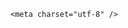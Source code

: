 <!DOCTYPE html>
<html lang="zh-CN">

<head>
    
<title>银行要求病重老人现场取钱，老人取钱时去世，银行没有替代方案吗？会被如何处罚？_腾讯新闻</title>
<meta name="keywords" content="银保监会,取钱">
<meta name="description" content="5月14日，湖南株洲彭先生反映，他身患重病的姑妈在银行取钱治病时身亡。彭先生称，姑妈曾委托她的女儿带证件去银行取钱未果，银行称需本人到场，家属用轮椅把人推到银行后，因迟迟办理不了业务，他姑妈身体出现....">
<meta name="author" content="腾讯网">
<meta name="copyright" content="Copyright 1998 - 2025 Tencent. All Rights Reserved">
<meta property="og:type" content="news" />

<meta property="og:title" content="银行要求病重老人现场取钱，老人取钱时去世，银行没有替代方案吗？会被如何处罚？_腾讯新闻" />
<meta property="og:description" content="5月14日，湖南株洲彭先生反映，他身患重病的姑妈在银行取钱治病时身亡。彭先生称，姑妈曾委托她的女儿带证件去银行取钱未果，银行称需本人到场，家属用轮椅把人推到银行后，因迟迟办理不了业务，他姑妈身体出现...." />
<meta property="og:url" content="https://news.qq.com/rain/a/20250515Q0559J00" />
<meta property="og:image" content="https://inews.gtimg.com/news_ls/OQTnFS_9_w96uLFMkkZlAPTmvfGpwBx5OMHV4zMXJz0CQAA_640330/0" />
<meta property="article:author" content="" />
<meta property="article:published_time" content="2025-05-15 15:27:23" />
<meta property="category" content="" />

    <meta charset="utf-8" />
<meta http-equiv="X-UA-Compatible" content="IE=Edge" />
<meta name="viewport" content="width=device-width, initial-scale=1, shrink-to-fit=no" />
<link rel="dns-prefetch" href="mat1.gtimg.com">
<link rel="dns-prefetch" href="i.news.qq.com">
<link rel="shortcut icon" href="https://mat1.gtimg.com/qqcdn/qqindex2021/favicon.ico">
<script nomodule="true" src="https://mat1.gtimg.com/qqcdn/qqindex2021/common-static/20240515201444/core3-37-1.min.js"></script>
<script>
  try {
    if (!window.IntersectionObserver) {
      var observerScript = document.createElement('script');
      observerScript.src = "https://mat1.gtimg.com/qqcdn/qqindex2021/common-static/20241024141058/intersection-observer-polyfill.js";
      document.head.appendChild(observerScript);
    }
  } catch (error) {}
</script>

<script>
  try {
    if (!Element.prototype.scrollTo) {
      var scrollScript = document.createElement('script');
      scrollScript.src = "https://mat1.gtimg.com/qqcdn/qqindex2021/common-static/20241025153001/scroll-behavior-polyfill.js";
      document.head.appendChild(scrollScript);
    }
  } catch (error) {}
</script>
<script>
  try {
    if ('scrollRestoration' in window.history) {
      window.history.scrollRestoration = 'manual';
    }
    window.isPcClient = Boolean(window.electron) && (
      window.navigator.userAgent.indexOf('pc-client') > 0 ||
      window.navigator.userAgent.indexOf('TencentNews') > 0
    );
  } catch {}
</script>
<script>
  try {
    if (window.isPcClient) {
      var bodyStyle = document.createElement('style');
      bodyStyle.innerText = 'body{ zoom: 0.95 }';
      document.head.appendChild(bodyStyle);
    }
  } catch {}
</script>
<script>
  window.DATA = {"copyright_share":"本文来自腾讯新闻客户端创作者，不代表腾讯新闻的观点和立场。","emojiRelatedSwitch":1,"news_app_recommend_status":4,"shareDesc":"腾讯新闻","FadCid":"","ai_switch":true,"channelEntryJumpType":1,"content_words_num":34,"enableDiffusion":1,"iNewsRecommendLevel":1,"surl":"https://view.inews.qq.com/a/20250515Q0559J00","title":"银行要求病重老人现场取钱，老人取钱时去世，银行没有替代方案吗？会被如何处罚？","copyright_wording_share":"免责声明","interaction_info":{"share_wechat_count":1},"remarks":"","safe_cntl":{"close_all_ad":0,"close_all_emoticon_comment":0,"close_comment_dislike":0,"close_global_news_sis":0,"close_relate_thing":0,"close_share_pull":0,"emoticon_comment_mode":0,"close_all_favorite":0,"close_all_rel":0},"adInfo":{"openAds":1,"openAdsComment":1,"openAdsPhotos":1,"openAdsText":1,"openRelatedNewsAd":1},"commentid":"","id":"20250515Q0559J00","intro":"","likeInfo":0,"question_id":"","shareImg":"https://inews.gtimg.com/om_ls/OMi1GLlt4Q_V0z6qk8YsIBwN0QffUZNtfhCWKk8rrkZvgAA_870492/0","time":"2025-05-15 14:00:18","article_category":"229","closeCommentBanner":0,"content":null,"detail_entry":{"is_orignal":1,"orignal_entry":1},"emojiSwitch":1,"questionInfo":{"question_short_title":"银行要求病重老人现场取钱，老人取钱时去世，银行没有替代方案吗？会被如何处罚？","relate_extend_infos":[{"url":"https://view.inews.qq.com/a/20250515A04ZS400","abstract":"5月14日，湖南株洲彭先生反映，他身患重病的姑妈在银行取钱治病时身亡。彭先生称，姑妈曾委托她的女儿带证件去银行取钱未果，银行称需本人到场，家属用轮椅把人推到银行后，因迟迟办理不了业务，他姑妈身体出现....","articletype":"0","id":"20250515A04ZS400","longtitle":"“她忘记密码，需本人到场办理” 病重老人取钱时去世，事发银行回应","picShowType":"90092","thumbnails_qqnews":["https://inews.gtimg.com/news_ls/O4sRFW_CAcjfwAZp1DnQLRLf5WhP4cBIP365mp_Zq1Q0sAA_294195/0"],"title":"“她忘记密码，需本人到场办理” 病重老人取钱时去世，事发银行回应"}],"thumbnails_qqnews":["https://inews.gtimg.com/om_ls/OMi1GLlt4Q_V0z6qk8YsIBwN0QffUZNtfhCWKk8rrkZvgAA_294195/0"],"title":"银行要求病重老人现场取钱，老人取钱时去世，银行没有替代方案吗？会被如何处罚？","url":"http://view.inews.qq.com/a/20250515Q0559J00","abstract":"","id":"20250515Q0559J00","longtitle":"银行要求病重老人现场取钱，老人取钱时去世，银行没有替代方案吗？"},"url":"https://view.inews.qq.com/a/20250515Q0559J00","all_long_pic":1,"card":{"chlid":"22983986","msgEntry":1,"vip_icon":"http://inews.gtimg.com/newsapp_ls/0/14876051701/0","suid":"8QMc339d5IQeuTzY5QN3","vip_desc":"腾讯新闻问答课代表官方账号","vip_icon_night":"http://inews.gtimg.com/newsapp_ls/0/14876052067/0","vip_type_new":"30012","cpLevel":2,"liveInfo":{},"desc":"腾讯新闻问答课代表，结合当下热点新闻和网友热议，发现好问题，期待好回答。","icon":"https://inews.gtimg.com/om_ls/OPBO91JgEbYG-O62jC2hCRA_yoydsA8oEANb87pxgNxKgAA_200200/0","update_frequency":"1970-01-01 08:00:00","vip_type":"30012","chlname":"问答课代表","uin":"ecbe89d289b6198c7996f16538ebc224f9","vip_place":"left"},"final_declare":["个人观点，仅供参考"],"isSensitive":0,"is_deleted":0,"shareCount":1,"attribute":{},"atype":232,"categoryrray":{"category_id":"229","sub_category_id":"2044"},"news_update_time":1747306881,"answer_num":1,"self_declare":{"declare":"个人观点，仅供参考"},"already_answer":false,"abstract":"","disableDeclare":1,"extra_property":{"FeedbackDetailDisableInsert":0,"zanSkinType":""},"forbidCommentUpDown":0,"relate_extend_infos":{"longTitle":"“她忘记密码，需本人到场办理” 病重老人取钱时去世，事发银行回应","title":"“她忘记密码，需本人到场办理” 病重老人取钱时去世，事发银行回应","url":"http://view.inews.qq.com/a/20250515A04ZS400","abstract":"5月14日，湖南株洲彭先生反映，他身患重病的姑妈在银行取钱治病时身亡。彭先生称，姑妈曾委托她的女儿带证件去银行取钱未果，银行称需本人到场，家属用轮椅把人推到银行后，因迟迟办理不了业务，他姑妈身体出现....","id":"20250515A04ZS400","imgURL":"https://inews.gtimg.com/news_ls/O4sRFW_CAcjfwAZp1DnQLRLf5WhP4cBIP365mp_Zq1Q0sAA_640330/0","imgURLSmall":"https://inews.gtimg.com/news_ls/O4sRFW_CAcjfwAZp1DnQLRLf5WhP4cBIP365mp_Zq1Q0sAA_150120/0"},"ret":0,"cms_id":"20250515Q0559J00","articleId":"20250515Q05I8D00","article_type":232,"tags":"","desc":"5月14日，湖南株洲彭先生反映，他身患重病的姑妈在银行取钱治病时身亡。彭先生称，姑妈曾委托她的女儿带证件去银行取钱未果，银行称需本人到场，家属用轮椅把人推到银行后，因迟迟办理不了业务，他姑妈身体出现....","videoArr":[]};
</script>
<script>
  window.channelInfo = {"channelConfig":{"channelNav":[{"_auto_id":"1","active_alien_img":"","alien_img":"","channel_id":"news_news_home","is_local":"0","link":"https://www.qq.com","name_cn":"首页","name_en":"home"},{"_auto_id":"2","active_alien_img":"","alien_img":"","channel_id":"news_news_top","is_local":"0","link":"","name_cn":"要闻","name_en":"news"},{"_auto_id":"4","active_alien_img":"","alien_img":"","channel_id":"news_news_bj","is_local":"1","link":"","name_cn":"北京","name_en":"bj"},{"_auto_id":"5","active_alien_img":"","alien_img":"","channel_id":"news_news_finance","is_local":"0","link":"","name_cn":"财经","name_en":"finance"},{"_auto_id":"6","active_alien_img":"","alien_img":"","channel_id":"news_news_tech","is_local":"0","link":"","name_cn":"科技","name_en":"tech"},{"_auto_id":"7","active_alien_img":"","alien_img":"","channel_id":"tv","is_local":"0","link":"https://v.qq.com/channel/tv/?ptag=qqnews","name_cn":"电视剧","name_en":"tv"},{"_auto_id":"8","active_alien_img":"","alien_img":"","channel_id":"news_news_qa","is_local":"0","link":"","name_cn":"热问","name_en":"qa"},{"_auto_id":"9","active_alien_img":"","alien_img":"","channel_id":"news_news_ent","is_local":"0","link":"","name_cn":"娱乐","name_en":"ent"},{"_auto_id":"10","active_alien_img":"","alien_img":"","channel_id":"variety","is_local":"0","link":"https://v.qq.com/channel/variety/?ptag=qqnews","name_cn":"综艺","name_en":"variety"},{"_auto_id":"11","active_alien_img":"","alien_img":"","channel_id":"news_news_sports","is_local":"0","link":"","name_cn":"体育","name_en":"sports"},{"_auto_id":"13","active_alien_img":"","alien_img":"","channel_id":"news_news_nba","is_local":"0","link":"","name_cn":"NBA","name_en":"nba"},{"_auto_id":"14","active_alien_img":"","alien_img":"","channel_id":"news_news_world","is_local":"0","link":"","name_cn":"国际","name_en":"world"},{"_auto_id":"15","active_alien_img":"","alien_img":"","channel_id":"news_news_mil","is_local":"0","link":"","name_cn":"军事","name_en":"milite"},{"_auto_id":"16","active_alien_img":"","alien_img":"","channel_id":"news_news_auto","is_local":"0","link":"","name_cn":"汽车","name_en":"auto"},{"_auto_id":"17","active_alien_img":"","alien_img":"","channel_id":"news_news_house","is_local":"0","link":"","name_cn":"房产","name_en":"house"},{"_auto_id":"18","active_alien_img":"","alien_img":"","channel_id":"news_news_edu","is_local":"0","link":"","name_cn":"教育","name_en":"edu"},{"_auto_id":"19","active_alien_img":"","alien_img":"","channel_id":"news_news_antip","is_local":"0","link":"","name_cn":"健康","name_en":"health"},{"_auto_id":"20","active_alien_img":"","alien_img":"","channel_id":"news_news_video","is_local":"0","link":"","name_cn":"视频","name_en":"video"},{"_auto_id":"21","active_alien_img":"","alien_img":"","channel_id":"news_news_game","is_local":"0","link":"","name_cn":"游戏","name_en":"games"},{"_auto_id":"22","active_alien_img":"","alien_img":"","channel_id":"news_news_nchupin","is_local":"0","link":"","name_cn":"眼界","name_en":"chupin"},{"_auto_id":"24","active_alien_img":"","alien_img":"","channel_id":"news_news_football","is_local":"0","link":"","name_cn":"足球","name_en":"football"},{"_auto_id":"25","active_alien_img":"","alien_img":"","channel_id":"news_news_kepu","is_local":"0","link":"","name_cn":"科学","name_en":"kepu"},{"_auto_id":"26","active_alien_img":"","alien_img":"","channel_id":"news_news_digi","is_local":"0","link":"","name_cn":"数码","name_en":"digi"},{"_auto_id":"28","active_alien_img":"","alien_img":"","channel_id":"ymzx","is_local":"0","link":"https://gamer.qq.com/v2/cloudgame/game/96897?ichannel=txxwpc0Ftxxwpc1","name_cn":"元梦之星","name_en":"news_news_ymzx"},{"_auto_id":"31","active_alien_img":"","alien_img":"","channel_id":"movie","is_local":"0","link":"https://v.qq.com/channel/movie/?ptag=qqnews","name_cn":"电影","name_en":"movie"},{"_auto_id":"32","active_alien_img":"","alien_img":"","channel_id":"news_news_esport","is_local":"0","link":"","name_cn":"电竞","name_en":"esport"},{"_auto_id":"34","active_alien_img":"","alien_img":"","channel_id":"news_news_history","is_local":"0","link":"","name_cn":"历史","name_en":"history"},{"_auto_id":"35","active_alien_img":"","alien_img":"","channel_id":"news_news_baby","is_local":"0","link":"","name_cn":"育儿","name_en":"baby"},{"_auto_id":"36","active_alien_img":"","alien_img":"","channel_id":"hbjy","is_local":"0","link":"https://gp.qq.com/act/a20250421mnqlx/news.shtml","name_cn":"和平精英","name_en":"news_news_hbjy"},{"_auto_id":"37","active_alien_img":"","alien_img":"","channel_id":"cloud_gamer","is_local":"0","link":"https://gamer.qq.com/?ichannel=txxwpc0Ftxxwpc1","name_cn":"云游戏","name_en":"cloud_gamer"},{"_auto_id":"38","active_alien_img":"","alien_img":"","channel_id":"news_news_lic","is_local":"0","link":"","name_cn":"理财","name_en":"finance_licai"},{"_auto_id":"39","active_alien_img":"","alien_img":"","channel_id":"news_news_istock","is_local":"0","link":"","name_cn":"股票","name_en":"finance_stock"},{"_auto_id":"40","active_alien_img":"","alien_img":"","channel_id":"ren_min_shi_pin","is_local":"0","link":"https://news.qq.com/omn/author/8QMd3Hld74cbujbY?tab=om_video","name_cn":"人民视频","name_en":"ren_min_shi_pin"},{"_auto_id":"41","active_alien_img":"","alien_img":"","channel_id":"news_news_weather","is_local":"0","link":"https://tianqi.qq.com/index.htm","name_cn":"天气","name_en":"weather"}]}};
</script>
<script>
  window.articleConfig = {"rightConfig":[{"_auto_id":"1","category_key":"default","modules":"{\"moduleList\":[{\"title\":\"精选视频\",\"id\":\"video_album\",\"videoType\":\"tag\",\"videoId\":\"aUepxrtchGM=\"},{\"title\":\"下载条\",\"id\":\"download_banner\",\"isSticky\":1},{\"title\":\"热点榜\",\"id\":\"hot_rank_list\",\"isSticky\":1},{\"title\":\"广告推广\",\"id\":\"ssp_ad_module\",\"category\":\"ad_ssp\",\"loid\":\"109\",\"isSticky\":1}]}"}],"tonglanAdConfig":[],"bottomConfig":[],"videoAdConfig":[],"rightGameConfig":[]};
</script>
<script src="https://mat1.gtimg.com/www/js/emonitor/custom_ed041a23.js" charset="utf-8"></script>
<script>
  try {
    window.emonitorIns = emonitor.create({
      name: 'newsqq_quesionArticle',
      atta: {
        name: 'newsqq',
      },
      mode: '007',
    });
  } catch (err) {
    console.warn(err);
  }
</script>
<link href="https://mat1.gtimg.com/qqcdn/qqindex2021/common-static/hel/qqnews-pc-dc_20250509063039/static/css/qa.css" rel="stylesheet">

<script>window.__HEL_PRESET_META__={"qqnews-pc-components":{"app":{"id":1366,"name":"qqnews-pc-components","app_group_name":"qqnews-pc-components","proj_ver":{"map":{},"utime":0},"online_version":"qqnews-pc-components_20250512030958","build_version":"qqnews-pc-components_20250513022238","update_at":"2025-05-13T06:23:28.000Z","desc":"set by [init], from container [formal.pc.dc.sz100921] worker [1]"},"version":{"sub_app_name":"qqnews-pc-components","sub_app_version":"qqnews-pc-components_20250513022238","src_map":{"webDirPath":"https://mat1.gtimg.com/qqcdn/qqindex2021/common-static/hel/qqnews-pc-components_20250513022238","htmlIndexSrc":"https://mat1.gtimg.com/qqcdn/qqindex2021/common-static/hel/qqnews-pc-components_20250513022238/index.html","extractMode":"all","iframeSrc":"","chunkCssSrcList":["https://mat1.gtimg.com/qqcdn/qqindex2021/common-static/hel/qqnews-pc-components_20250513022238/static/css/index.css"],"chunkJsSrcList":["https://mat1.gtimg.com/qqcdn/qqindex2021/common-static/hel/qqnews-pc-components_20250513022238/static/js/index.js"],"staticCssSrcList":[],"staticJsSrcList":["https://mat1.gtimg.com/qqcdn/qqindex2021/static/20231212123233/react.production.min.js","https://mat1.gtimg.com/qqcdn/qqindex2021/static/20231212123233/react-dom.production.min.js","https://mat1.gtimg.com/qqcdn/qqindex2021/common-static/hel/hel-base-v16.js"],"relativeCssSrcList":[],"relativeJsSrcList":[],"privCssSrcList":[],"srvModSrcList":[],"headAssetList":[{"tag":"staticScript","append":false,"attrs":{"src":"https://mat1.gtimg.com/qqcdn/qqindex2021/static/20231212123233/react.production.min.js"}},{"tag":"staticScript","append":false,"attrs":{"src":"https://mat1.gtimg.com/qqcdn/qqindex2021/static/20231212123233/react-dom.production.min.js"}},{"tag":"staticScript","append":false,"attrs":{"src":"https://mat1.gtimg.com/qqcdn/qqindex2021/common-static/hel/hel-base-v16.js"}},{"tag":"script","append":true,"attrs":{"src":"https://mat1.gtimg.com/qqcdn/qqindex2021/common-static/hel/qqnews-pc-components_20250513022238/static/js/index.js","defer":""}},{"tag":"link","append":true,"attrs":{"href":"https://mat1.gtimg.com/qqcdn/qqindex2021/common-static/hel/qqnews-pc-components_20250513022238/static/css/index.css","rel":"stylesheet"}}],"bodyAssetList":[]},"update_at":"2025-05-13T06:23:28.000Z","create_at":"2025-05-13T06:23:28.000Z","_worker_id":"1","_is_backup":true}}}</script>
<script>window.__VIEW_PATH__="question.ejs";</script>
</head>

<body id="dc-question-body">
  <div id="root"></div>
    <iframe style="display: none;" src="https://i.news.qq.com/web_backend/getWebPacUid"></iframe>
<script src="https://mat1.gtimg.com/qqcdn/qqindex2021/common-static/20240805160928/react.production.min.js"></script>
<script src="https://mat1.gtimg.com/qqcdn/qqindex2021/common-static/20240805160928/react-dom.production.min.js"></script>
<script src="https://mat1.gtimg.com/qqcdn/qqindex2021/common-static/20241018171503/universal-report.min.js"></script>
<script defer type="text/javascript" src="https://mat1.gtimg.com/qqcdn/qqindex2021/libs/barrier/aria.js?appid=9327b8b06379d9d1728bbfbe2025ef9c" charset="utf-8"></script>
<script defer src="https://t.captcha.qq.com/TCaptcha.js"></script>
<script>document.cookie="hel_err=;path=/;";</script>
<script src="https://mat1.gtimg.com/qqcdn/qqindex2021/common-static/hel/hel-base-v16.js"></script>
<script src="https://mat1.gtimg.com/qqcdn/qqindex2021/common-static/hel/qqnews-pc-hel-entry_20250117174052/static/js/index.js"></script>
<link rel="preload" href="https://mat1.gtimg.com/qqcdn/qqindex2021/common-static/hel/qqnews-pc-dc_20250509063039/static/js/qa.js" as="script">
<link rel="preload" href="https://mat1.gtimg.com/qqcdn/qqindex2021/common-static/hel/qqnews-pc-components_20250513022238/static/js/index.js" as="script">
<script>window.loadProject("https://mat1.gtimg.com/qqcdn/qqindex2021/common-static/hel/qqnews-pc-dc_20250509063039/static/js/qa.js");</script>
<iframe id="videoFrame" style="display: none;" src="https://video.qq.com/cookie/sync_qqnews.html"></iframe>
</body>

</html>
